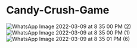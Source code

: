 # Candy-Crush-Game
![WhatsApp Image 2022-03-09 at 8 35 00 PM (2)](https://user-images.githubusercontent.com/54452217/157678521-1b5f683a-5750-405b-8b1b-dff5a74f3cfc.jpeg)
![WhatsApp Image 2022-03-09 at 8 35 00 PM (1)](https://user-images.githubusercontent.com/54452217/157678526-016ee9af-0ecf-485d-bbd6-7ae018db2708.jpeg)
![WhatsApp Image 2022-03-09 at 8 35 01 PM (6)](https://user-images.githubusercontent.com/54452217/157678527-1f0e0a78-5466-4a40-a221-08568a3dd467.jpeg)
